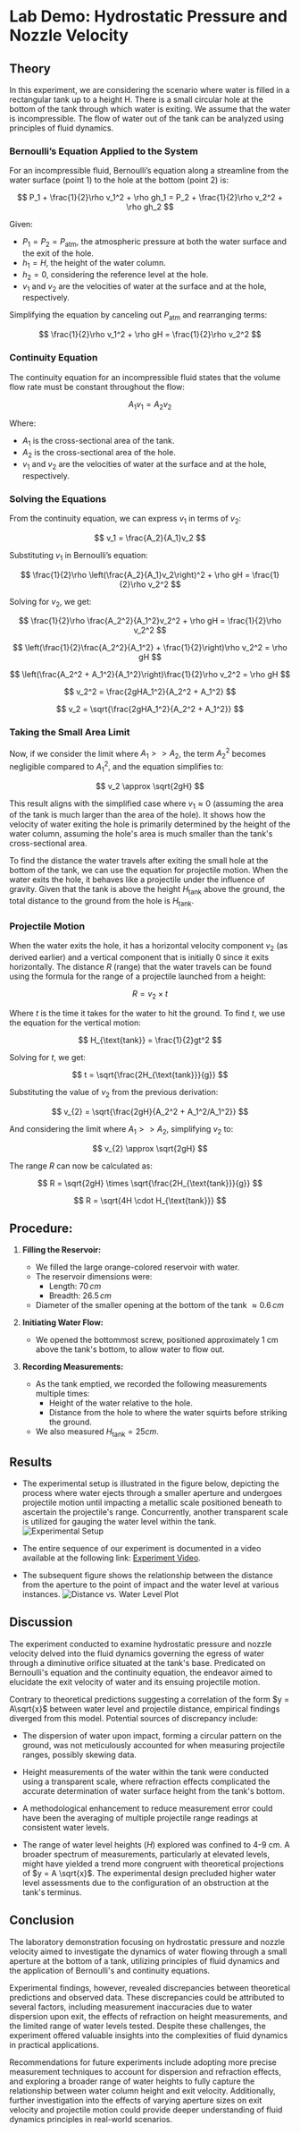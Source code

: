 # Lab Demo: Hydrostatic Pressure and Nozzle Velocity

## Theory

In this experiment, we are considering the scenario where water is filled in a rectangular tank up to a height H. There is a small circular hole at the bottom of the tank through which water is exiting. We assume that the water is incompressible. The flow of water out of the tank can be analyzed using principles of fluid dynamics.

### Bernoulli’s Equation Applied to the System

For an incompressible fluid, Bernoulli’s equation along a streamline from the water surface (point 1) to the hole at the bottom (point 2) is:

$$ P_1 + \frac{1}{2}\rho v_1^2 + \rho gh_1 = P_2 + \frac{1}{2}\rho v_2^2 + \rho gh_2 $$

Given:
- $P_1 = P_2 = P_{\text{atm}}$, the atmospheric pressure at both the water surface and the exit of the hole.
- $h_1 = H$, the height of the water column.
- $h_2 = 0$, considering the reference level at the hole.
- $v_1$ and $v_2$ are the velocities of water at the surface and at the hole, respectively.

Simplifying the equation by canceling out $P_{\text{atm}}$ and rearranging terms:

$$ \frac{1}{2}\rho v_1^2 + \rho gH = \frac{1}{2}\rho v_2^2 $$

### Continuity Equation

The continuity equation for an incompressible fluid states that the volume flow rate must be constant throughout the flow:

$$ A_1v_1 = A_2v_2 $$

Where:
- $A_1$ is the cross-sectional area of the tank.
- $A_2$ is the cross-sectional area of the hole.
- $v_1$ and $v_2$ are the velocities of water at the surface and at the hole, respectively.

### Solving the Equations

From the continuity equation, we can express $v_1$ in terms of $v_2$:

$$ v_1 = \frac{A_2}{A_1}v_2 $$

Substituting $v_1$ in Bernoulli’s equation:

$$ \frac{1}{2}\rho \left(\frac{A_2}{A_1}v_2\right)^2 + \rho gH = \frac{1}{2}\rho v_2^2 $$

Solving for $v_2$, we get:

$$ \frac{1}{2}\rho \frac{A_2^2}{A_1^2}v_2^2 + \rho gH = \frac{1}{2}\rho v_2^2 $$

$$ \left(\frac{1}{2}\frac{A_2^2}{A_1^2} + \frac{1}{2}\right)\rho v_2^2 = \rho gH $$

$$ \left(\frac{A_2^2 + A_1^2}{A_1^2}\right)\frac{1}{2}\rho v_2^2 = \rho gH $$

$$ v_2^2 = \frac{2gHA_1^2}{A_2^2 + A_1^2} $$

$$ v_2 = \sqrt{\frac{2gHA_1^2}{A_2^2 + A_1^2}} $$



### Taking the Small Area Limit

Now, if we consider the limit where $A_1 >> A_2$, the term $A_2^2$ becomes negligible compared to $A_1^2$, and the equation simplifies to:

$$ v_2 \approx \sqrt{2gH} $$

This result aligns with the simplified case where $v_1 \approx 0$ (assuming the area of the tank is much larger than the area of the hole). It shows how the velocity of water exiting the hole is primarily determined by the height of the water column, assuming the hole's area is much smaller than the tank's cross-sectional area.

To find the distance the water travels after exiting the small hole at the bottom of the tank, we can use the equation for projectile motion. When the water exits the hole, it behaves like a projectile under the influence of gravity. Given that the tank is above the height $H_{\text{tank}}$ above the ground, the total distance to the ground from the hole is $H_{\text{tank}}$.

### Projectile Motion

When the water exits the hole, it has a horizontal velocity component $v_{2}$ (as derived earlier) and a vertical component that is initially 0 since it exits horizontally. The distance $R$ (range) that the water travels can be found using the formula for the range of a projectile launched from a height:

$$ R = v_{2} \times t $$

Where $t$ is the time it takes for the water to hit the ground. To find $t$, we use the equation for the vertical motion:

$$ H_{\text{tank}} = \frac{1}{2}gt^2 $$

Solving for $t$, we get:

$$ t = \sqrt{\frac{2H_{\text{tank}}}{g}} $$

Substituting the value of $v_{2}$ from the previous derivation:

$$ v_{2} = \sqrt{\frac{2gH}{A_2^2 + A_1^2/A_1^2}} $$

And considering the limit where $A_1 >> A_2$, simplifying $v_{2}$ to:

$$ v_{2} \approx \sqrt{2gH} $$

The range $R$ can now be calculated as:

$$ R = \sqrt{2gH} \times \sqrt{\frac{2H_{\text{tank}}}{g}} $$

$$ R = \sqrt{4H \cdot H_{\text{tank}}} $$
## Procedure:

1. **Filling the Reservoir:**
   - We filled the large orange-colored reservoir with water.
   - The reservoir dimensions were: 
     - Length: $70\,cm$
     - Breadth: $26.5\,cm$
   - Diameter of the smaller opening at the bottom of the tank $\approx 0.6\,cm$

2. **Initiating Water Flow:**
   - We opened the bottommost screw, positioned approximately 1 cm above the tank's bottom, to allow water to flow out.

3. **Recording Measurements:**
   - As the tank emptied, we recorded the following measurements multiple times:
     - Height of the water relative to the hole.
     - Distance from the hole to where the water squirts before striking the ground.
   - We also measured $H_{\text{tank}} = 25 cm$.
## Results

- The experimental setup is illustrated in the figure below, depicting the process where water ejects through a smaller aperture and undergoes projectile motion until impacting a metallic scale positioned beneath to ascertain the projectile's range. Concurrently, another transparent scale is utilized for gauging the water level within the tank.
![Experimental Setup](range.png)

- The entire sequence of our experiment is documented in a video available at the following link: [Experiment Video](https://drive.google.com/file/d/1liYaju8dAr2Ju6-Raz8xzO9SSOhJ7lc2/view?usp=drive_link).

- The subsequent figure shows the relationship between the distance from the aperture to the point of impact and the water level at various instances.
![Distance vs. Water Level Plot](plot.bmp)

## Discussion

The experiment conducted to examine hydrostatic pressure and nozzle velocity delved into the fluid dynamics governing the egress of water through a diminutive orifice situated at the tank's base. Predicated on Bernoulli's equation and the continuity equation, the endeavor aimed to elucidate the exit velocity of water and its ensuing projectile motion.

Contrary to theoretical predictions suggesting a correlation of the form $y = A\sqrt{x}$ between water level and projectile distance, empirical findings diverged from this model. Potential sources of discrepancy include:

- The dispersion of water upon impact, forming a circular pattern on the ground, was not meticulously accounted for when measuring projectile ranges, possibly skewing data.

- Height measurements of the water within the tank were conducted using a transparent scale, where refraction effects complicated the accurate determination of water surface height from the tank's bottom.

- A methodological enhancement to reduce measurement error could have been the averaging of multiple projectile range readings at consistent water levels.

- The range of water level heights ($H$) explored was confined to 4-9 cm. A broader spectrum of measurements, particularly at elevated levels, might have yielded a trend more congruent with theoretical projections of $y = A \sqrt{x}$. The experimental design precluded higher water level assessments due to the configuration of an obstruction at the tank's terminus.

## Conclusion

The laboratory demonstration focusing on hydrostatic pressure and nozzle velocity aimed to investigate the dynamics of water flowing through a small aperture at the bottom of a tank, utilizing principles of fluid dynamics and the application of Bernoulli's and continuity equations. 

Experimental findings, however, revealed discrepancies between theoretical predictions and observed data. These discrepancies could be attributed to several factors, including measurement inaccuracies due to water dispersion upon exit, the effects of refraction on height measurements, and the limited range of water levels tested. Despite these challenges, the experiment offered valuable insights into the complexities of fluid dynamics in practical applications.

Recommendations for future experiments include adopting more precise measurement techniques to account for dispersion and refraction effects, and exploring a broader range of water heights to fully capture the relationship between water column height and exit velocity. Additionally, further investigation into the effects of varying aperture sizes on exit velocity and projectile motion could provide deeper understanding of fluid dynamics principles in real-world scenarios.



